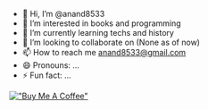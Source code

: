 - 👋 Hi, I’m @anand8533
- 👀 I’m interested in books and programming 
- 🌱 I’m currently learning techs and history
- 💞️ I’m looking to collaborate on (None as of now)
- 📫 How to reach me anand8533@gmail.com
- 😄 Pronouns: ...
- ⚡ Fun fact: ...

<!---
anand8533/anand8533 is a ✨ special ✨ repository because its `README.md` (this file) appears on your GitHub profile.
You can click the Preview link to take a look at your changes.
--->
[!["Buy Me A Coffee"](https://www.buymeacoffee.com/assets/img/custom_images/orange_img.png)](https://www.buymeacoffee.com/javabootprogrammer)
